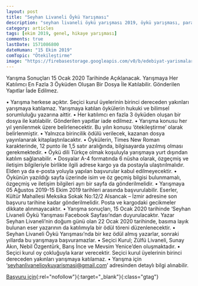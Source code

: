 ```yaml
---
layout: post
title: "Seyhan Livaneli Öykü Yarışması"
description: "seyhan livaneli öykü yarışması 2019, öykü yarışması, para ödüllü yarışmalar 2019, hikaye yarışması, ödüllü yarışmalar 2019"
category: articles
tags: [ekim 2019, genel, hikaye yarışması]
comments: true
lastDate: 1571086800
dateHuman: "15 Ekim 2019"
comTopic: "Ötekileştirme"
image: "https://firebasestorage.googleapis.com/v0/b/edebiyat-yarismalari.appspot.com/o/seyhan-livaneli-oyku-yarismasi.jpg?alt=media&token=c41e15fa-18e5-4198-ab1b-59b9df4261a5"
---
```


Yarışma Sonuçları 15 Ocak 2020 Tarihinde Açıklanacak.
Yarışmaya Her Katılımcı En Fazla 3 Öyküden Oluşan Bir Dosya İle Katılabilir. Gönderilen Yapıtlar İade Edilmez.

• Yarışma herkese açıktır. Seçici kurul üyelerinin birinci dereceden yakınları yarışmaya katılamaz. Yarışmaya katılan öykülerin hukuki ve bilimsel sorumluluğu yazarına aittir.
• Her katılımcı en fazla 3 öyküden oluşan bir dosya ile katılabilir. Gönderilen yapıtlar iade edilmez.
• Yarışma konusu her yıl yenilenmek üzere belirlenecektir. Bu yılın konusu ‘ötekileştirme’ olarak belirlenmiştir.
• Yalnızca birincilik ödülü verilecek, kazanan dosya yayınlanarak kitaplaştırılacaktır.
• Öykülerin, Times New Roman karakterinde, 12 punto ile 1,5 satır aralığında, bilgisayarda yazılmış olması gerekmektedir.
• Öykü dili Türkçe olmak koşuluyla yarışmaya yurt dışından katılım sağlanabilir.
• Dosyalar A-4 formatında 6 nüsha olarak, özgeçmiş ve iletişim bilgileriyle birlikte ilgili adrese kargo ya da postayla ulaştırılmalıdır. Elden ya da e-posta yoluyla yapılan başvurular kabul edilmeyecektir.
• Öykünün yazıldığı sayfa üzerinde isim ve öz geçmiş bilgisi bulunmamalı, özgeçmiş ve iletişim bilgileri ayrı bir sayfa da gönderilmelidir.
• Yarışmaya 05 Ağustos 2019-15 Ekim 2019 tarihleri arasında başvurulabilir. Eserler, Kültür Mahallesi Meksika Sokak No:12/2 Alsancak – İzmir adresine son başvuru tarihine kadar gönderilmelidir. Posta ve kargodaki gecikmeler dikkate alınmayacaktır.
• Yarışma sonuçları, 15 Ocak 2020 tarihinde ‘Seyhan Livaneli Öykü Yarışması Facebook Sayfası’ndan duyurulacaktır. Yazar Seyhan Livaneli’nin doğum günü olan 22 Ocak 2020 tarihinde, basıma layık bulunan eser yazarının da katılımıyla bir ödül töreni düzenlenecektir.
• Seyhan Livaneli Öykü Yarışması’nda bir kez ödül almış yazarlar, sonraki yıllarda bu yarışmaya başvuramazlar.
• Seçici Kurul; Zülfü Livaneli, Sunay Akın, Nebil Özgentürk, Barış İnce ve Mevsim Yenice’den oluşmaktadır.
• Seçici kurul oy çokluğuyla karar verecektir. Seçici kurul üyelerinin birinci dereceden yakınları yarışmaya katılamaz.
• Yarışma için ‘seyhanlivanelioykuyarismasi@gmail.com’ adresinden detaylı bilgi alınabilir.

[Başvuru için](https://www.facebook.com/Seyhan-Livaneli-%C3%96yk%C3%BC-Yar%C4%B1%C5%9Fmas%C4%B1-2363338480381137/?utm_source=edebiyatyarismalari.com&utm_medium=affiliate&utm_campaign=cpc){:rel="nofollow"}{:target="_blank"}{:class="gtag"}
